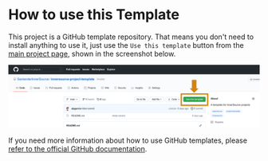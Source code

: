 # How to use this Template

This project is a GitHub template repository. That means you don't need to install anything to use it, just use the `Use this template` button from the [main project page](https://github.com/SantanderInnerSource/innersource-project-template), shown in the screenshot below.

![Use template button](/assets/img/screenshots/use_template.png)

If you need more information about how to use GitHub templates, please [refer to the official GitHub documentation](https://docs.github.com/en/github/creating-cloning-and-archiving-repositories/creating-a-repository-on-github/creating-a-repository-from-a-template).
